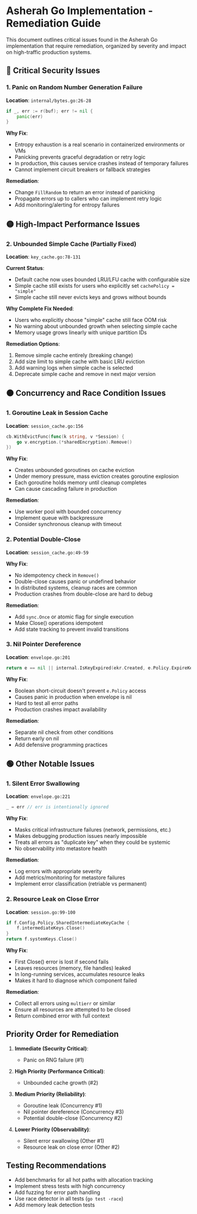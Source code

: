 # Asherah Go Implementation - Remediation Guide

This document outlines critical issues found in the Asherah Go implementation that require remediation, organized by severity and impact on high-traffic production systems.

## 🔴 Critical Security Issues

### 1. Panic on Random Number Generation Failure
**Location**: `internal/bytes.go:26-28`
```go
if _, err := r(buf); err != nil {
    panic(err)
}
```

**Why Fix**:
- Entropy exhaustion is a real scenario in containerized environments or VMs
- Panicking prevents graceful degradation or retry logic
- In production, this causes service crashes instead of temporary failures
- Cannot implement circuit breakers or fallback strategies

**Remediation**:
- Change `FillRandom` to return an error instead of panicking
- Propagate errors up to callers who can implement retry logic
- Add monitoring/alerting for entropy failures

## 🟡 High-Impact Performance Issues

### 2. Unbounded Simple Cache (Partially Fixed)
**Location**: `key_cache.go:78-131`

**Current Status**:
- Default cache now uses bounded LRU/LFU cache with configurable size
- Simple cache still exists for users who explicitly set `cachePolicy = "simple"`
- Simple cache still never evicts keys and grows without bounds

**Why Complete Fix Needed**:
- Users who explicitly choose "simple" cache still face OOM risk
- No warning about unbounded growth when selecting simple cache
- Memory usage grows linearly with unique partition IDs

**Remediation Options**:
1. Remove simple cache entirely (breaking change)
2. Add size limit to simple cache with basic LRU eviction
3. Add warning logs when simple cache is selected
4. Deprecate simple cache and remove in next major version

## 🟠 Concurrency and Race Condition Issues

### 1. Goroutine Leak in Session Cache
**Location**: `session_cache.go:156`
```go
cb.WithEvictFunc(func(k string, v *Session) {
    go v.encryption.(*sharedEncryption).Remove()
})
```

**Why Fix**:
- Creates unbounded goroutines on cache eviction
- Under memory pressure, mass eviction creates goroutine explosion
- Each goroutine holds memory until cleanup completes
- Can cause cascading failure in production

**Remediation**:
- Use worker pool with bounded concurrency
- Implement queue with backpressure
- Consider synchronous cleanup with timeout

### 2. Potential Double-Close
**Location**: `session_cache.go:49-59`

**Why Fix**:
- No idempotency check in `Remove()`
- Double-close causes panic or undefined behavior
- In distributed systems, cleanup races are common
- Production crashes from double-close are hard to debug

**Remediation**:
- Add `sync.Once` or atomic flag for single execution
- Make Close() operations idempotent
- Add state tracking to prevent invalid transitions

### 3. Nil Pointer Dereference
**Location**: `envelope.go:201`
```go
return e == nil || internal.IsKeyExpired(ekr.Created, e.Policy.ExpireKeyAfter) || ekr.Revoked
```

**Why Fix**:
- Boolean short-circuit doesn't prevent `e.Policy` access
- Causes panic in production when envelope is nil
- Hard to test all error paths
- Production crashes impact availability

**Remediation**:
- Separate nil check from other conditions
- Return early on nil
- Add defensive programming practices

## 🟢 Other Notable Issues

### 1. Silent Error Swallowing
**Location**: `envelope.go:221`
```go
_ = err // err is intentionally ignored
```

**Why Fix**:
- Masks critical infrastructure failures (network, permissions, etc.)
- Makes debugging production issues nearly impossible
- Treats all errors as "duplicate key" when they could be systemic
- No observability into metastore health

**Remediation**:
- Log errors with appropriate severity
- Add metrics/monitoring for metastore failures
- Implement error classification (retriable vs permanent)

### 2. Resource Leak on Close Error
**Location**: `session.go:99-100`
```go
if f.Config.Policy.SharedIntermediateKeyCache {
    f.intermediateKeys.Close()
}
return f.systemKeys.Close()
```

**Why Fix**:
- First Close() error is lost if second fails
- Leaves resources (memory, file handles) leaked
- In long-running services, accumulates resource leaks
- Makes it hard to diagnose which component failed

**Remediation**:
- Collect all errors using `multierr` or similar
- Ensure all resources are attempted to be closed
- Return combined error with full context

## Priority Order for Remediation

1. **Immediate (Security Critical)**:
   - Panic on RNG failure (#1)

2. **High Priority (Performance Critical)**:
   - Unbounded cache growth (#2)

3. **Medium Priority (Reliability)**:
   - Goroutine leak (Concurrency #1)
   - Nil pointer dereference (Concurrency #3)
   - Potential double-close (Concurrency #2)

4. **Lower Priority (Observability)**:
   - Silent error swallowing (Other #1)
   - Resource leak on close error (Other #2)

## Testing Recommendations

- Add benchmarks for all hot paths with allocation tracking
- Implement stress tests with high concurrency
- Add fuzzing for error path handling
- Use race detector in all tests (`go test -race`)
- Add memory leak detection tests